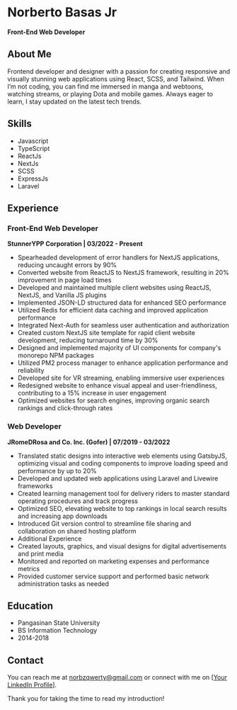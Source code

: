 # Norberto Basas Jr
**Front-End Web Developer**

## About Me
Frontend developer and designer with a passion for creating responsive and visually stunning web applications using React, SCSS, and Tailwind. When I’m not coding, you can find me immersed in manga and webtoons, watching streams, or playing Dota and mobile games. Always eager to learn, I stay updated on the latest tech trends.

## Skills
- Javascript
- TypeScript
- ReactJs
- NextJs
- SCSS
- ExpressJs
- Laravel

## Experience

### Front-End Web Developer
**StunnerYPP Corporation | 03/2022 - Present**
- Spearheaded development of error handlers for NextJS applications, reducing uncaught errors by 90%
- Converted website from ReactJS to NextJS framework, resulting in 20% improvement in page load times
- Developed and maintained multiple client websites using ReactJS, NextJS, and Vanilla JS plugins
- Implemented JSON-LD structured data for enhanced SEO performance
- Utilized Redis for efficient data caching and improved application performance
- Integrated Next-Auth for seamless user authentication and authorization
- Created custom NextJS site template for rapid client website development, reducing turnaround time by 30%
- Designed and implemented majority of UI components for company's monorepo NPM packages
- Utilized PM2 process manager to enhance application performance and reliability
- Developed site for VR streaming, enabling immersive user experiences
- Redesigned website to enhance visual appeal and user-friendliness, contributing to a 15% increase in user engagement
- Optimized websites for search engines, improving organic search rankings and click-through rates

### Web Developer
**JRomeDRosa and Co. Inc. (Gofer) | 07/2019 - 03/2022**
- Translated static designs into interactive web elements using GatsbyJS, optimizing visual and coding components to improve loading speed and performance by up to 20%
- Developed and updated web applications using Laravel and Livewire frameworks
- Created learning management tool for delivery riders to master standard operating procedures and track progress
- Optimized SEO, elevating website to top rankings in local search results and increasing app downloads
- Introduced Git version control to streamline file sharing and collaboration on shared hosting platform
- Additional Experience
- Created layouts, graphics, and visual designs for digital advertisements and print media
- Monitored and reported on marketing expenses and performance metrics
- Provided customer service support and performed basic network administration tasks as needed

## Education
- Pangasinan State University
- BS Information Technology
- 2014-2018

## Contact
You can reach me at [norbzqwerty@gmail.com](mailto:norbzqwerty@gmail.com) or connect with me on [[Your LinkedIn Profile](https://www.linkedin.com/in/norbasas/)].

Thank you for taking the time to read my introduction!


